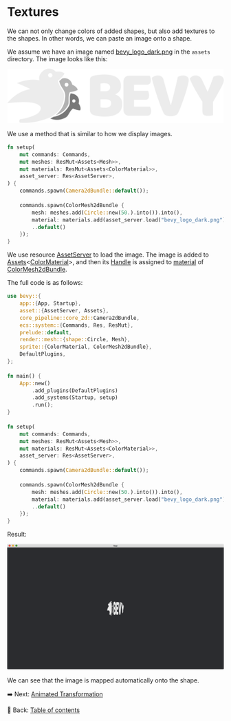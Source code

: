 # Textures

We can not only change colors of added shapes, but also add textures to the shapes.
In other words, we can paste an image onto a shape.

We assume we have an image named [bevy_logo_dark.png](https://github.com/bevyengine/bevy/blob/main/assets/branding/bevy_logo_dark.png) in the `assets` directory. The image looks like this:

![bevy_logo_dark](https://github.com/bevyengine/bevy/blob/main/assets/branding/bevy_logo_dark.png?raw=true)

We use a method that is similar to how we display images.

```rust
fn setup(
    mut commands: Commands,
    mut meshes: ResMut<Assets<Mesh>>,
    mut materials: ResMut<Assets<ColorMaterial>>,
    asset_server: Res<AssetServer>,
) {
    commands.spawn(Camera2dBundle::default());

    commands.spawn(ColorMesh2dBundle {
        mesh: meshes.add(Circle::new(50.).into()).into(),
        material: materials.add(asset_server.load("bevy_logo_dark.png").into()),
        ..default()
    });
}
```

We use resource [AssetServer](https://docs.rs/bevy/latest/bevy/asset/struct.AssetServer.html) to load the image.
The image is added to [Assets](https://docs.rs/bevy/latest/bevy/asset/struct.Assets.html)<[ColorMaterial](https://docs.rs/bevy/latest/bevy/sprite/struct.ColorMaterial.html)>, and then its [Handle](https://docs.rs/bevy/latest/bevy/asset/enum.Handle.html) is assigned to [material](https://docs.rs/bevy/latest/bevy/sprite/type.ColorMesh2dBundle.html#structfield.material) of [ColorMesh2dBundle](https://docs.rs/bevy/latest/bevy/sprite/type.ColorMesh2dBundle.html).

The full code is as follows:

```rust
use bevy::{
    app::{App, Startup},
    asset::{AssetServer, Assets},
    core_pipeline::core_2d::Camera2dBundle,
    ecs::system::{Commands, Res, ResMut},
    prelude::default,
    render::mesh::{shape::Circle, Mesh},
    sprite::{ColorMaterial, ColorMesh2dBundle},
    DefaultPlugins,
};

fn main() {
    App::new()
        .add_plugins(DefaultPlugins)
        .add_systems(Startup, setup)
        .run();
}

fn setup(
    mut commands: Commands,
    mut meshes: ResMut<Assets<Mesh>>,
    mut materials: ResMut<Assets<ColorMaterial>>,
    asset_server: Res<AssetServer>,
) {
    commands.spawn(Camera2dBundle::default());

    commands.spawn(ColorMesh2dBundle {
        mesh: meshes.add(Circle::new(50.).into()).into(),
        material: materials.add(asset_server.load("bevy_logo_dark.png").into()),
        ..default()
    });
}
```

Result:

![Textures](./pic/textures.png)

We can see that the image is mapped automatically onto the shape.

:arrow_right:  Next: [Animated Transformation](./animated_transformation.md)

:blue_book: Back: [Table of contents](./../README.md)
